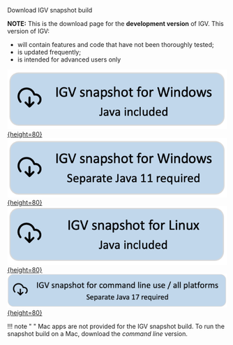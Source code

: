<!---
The page title should not go in the menu
-->
<p class="page-title"> Download IGV snapshot build</p>


**NOTE:** This is the download page for the **development version** of IGV. This version of IGV:

* will contain features and code that have not been thoroughly tested;
* is updated frequently;
* is intended for advanced users only


[![Windows snapshot with java](img/DownloadSnapshotWindowsWithJava.png){height=80}](https://data.broadinstitute.org/igv/projects/downloads/snapshot/IGV_Win_snapshot-WithJava-installer.exe) 
[![Windows snapshot no java](img/DownloadSnapshotWindowsNoJava.png){height=80}](https://data.broadinstitute.org/igv/projects/downloads/snapshot/IGV_Win_snapshot-installer.exe) 
<BR>
[![Linux snapshot with Java](img/DownloadSnapshotLinux.png){height=80}](https://data.broadinstitute.org/igv/projects/downloads/snapshot/IGV_Linux_snapshot_WithJava.zip)
<BR>
[![Command line snapshot no java](img/DownloadSnapshotCmdLineNeedsJava17.png){height=80}](https://data.broadinstitute.org/igv/projects/downloads/snapshot/IGV_snapshot.zip)


!!! note " " 
	Mac apps are not provided for the IGV snapshot build. To run the snapshot build on a Mac, download the *command line* version.

